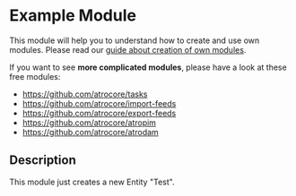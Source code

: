 # Example Module
This module will help you to understand how to create and use own modules.
Please read our [guide about creation of own modules](https://github.com/atrocore/docs/blob/master/atrocore/developer-guide/creating-own-module.md).

If you want to see **more complicated modules**, please have a look at these free modules:
- https://github.com/atrocore/tasks
- https://github.com/atrocore/import-feeds
- https://github.com/atrocore/export-feeds
- https://github.com/atrocore/atropim
- https://github.com/atrocore/atrodam

## Description
This module just creates a new Entity "Test".
